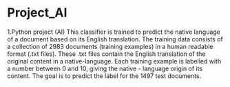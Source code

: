 # Project_AI
1.Python project (AI)
This classifier is trained to predict the native language of a document based on its English translation.
The training data consists of a collection of 2983 documents (training examples) in a human readable format (.txt files).
These .txt files contain the English translation of the original content in a native-language.
Each training example is labelled with a number between 0 and 10, giving the native - language origin of its content.
The goal is to predict the label for the 1497 test documents. 
